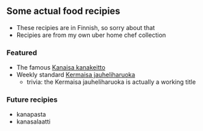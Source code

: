 ## Some actual food recipies
- These recipies are in Finnish, so sorry about that
- Recipies are from my own uber home chef collection

### Featured
- The famous [Kanaisa kanakeitto](https://github.com/nriitala/recipies/blob/master/kanaisa_kanakeitto.md)
- Weekly standard [Kermaisa jauheliharuoka](https://github.com/nriitala/recipies/blob/master/kermaisa_jauheliharuoka.md)
  - trivia: the Kermaisa jauheliharuoka is actually a working title

### Future recipies
- kanapasta
- kanasalaatti
